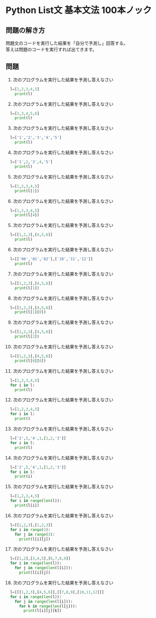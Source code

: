 # Python List文 基本文法 100本ノック


## 問題の解き方
  問題文のコードを実行した結果を「自分で予測し」回答する。<br>
  答えは問題のコードを実行すれば出てきます。

## 問題
1. 次のプログラムを実行した結果を予測し答えなさい
  ```python
    l=[1,2,3,4,5]
      print(l)
  ```
2. 次のプログラムを実行した結果を予測し答えなさい
  ```python
    l=[2,3,4,5,6]
      print(l)
  ```
3. 次のプログラムを実行した結果を予測し答えなさい
  ```python
    l=['1','2','3','4','5']
      print(l)
  ```

4. 次のプログラムを実行した結果を予測し答えなさい
  ```python
    l=['1',2,'3',4,'5']
      print(l)
  ```

5. 次のプログラムを実行した結果を予測し答えなさい
  ```python
    l=[1,2,3,4,5]
      print(l[1])
  ```

6. 次のプログラムを実行した結果を予測し答えなさい
  ```python
    l=[1,2,3,4,5]
      print(l[4])
  ```

5. 次のプログラムを実行した結果を予測し答えなさい
  ```python
    l=[[1,2,3],[4,5,6]]
      print(l)
  ```

6. 次のプログラムを実行した結果を予測し答えなさい
  ```python
    l=[['00','01','02'],['10','11','12']]
      print(l)
  ```

7. 次のプログラムを実行した結果を予測し答えなさい
  ```python
    l=[[1,2,3],[4,5,6]]
      print(l[1])
  ```

8. 次のプログラムを実行した結果を予測し答えなさい
  ```python
    l=[[1,2,3],[4,5,6]]
      print(l[1][0])
  ```

9. 次のプログラムを実行した結果を予測し答えなさい
  ```python
    l=[[1,2,3],[4,5,6]]
      print(l[2])
  ```
10. 次のプログラムを実行した結果を予測し答えなさい
  ```python
    l=[[1,2,3],[4,5,6]]
      print(l[0][0])
  ```


11. 次のプログラムを実行した結果を予測し答えなさい
  ```python
    l=[1,2,3,4,5]
    for i in l:
      print(l)
  ```

12. 次のプログラムを実行した結果を予測し答えなさい
  ```python
    l=[1,2,3,4,5]
    for i in l:
      print()
  ```

13. 次のプログラムを実行した結果を予測し答えなさい
  ```python
    l=['2',5,'4',1,[1,2,'3']]
    for i in l:
      print(l)
  ```

14. 次のプログラムを実行した結果を予測し答えなさい
  ```python
    l=['2',5,'4',1,[1,2,'3']]
    for i in l:
      print(i)
  ```

15. 次のプログラムを実行した結果を予測し答えなさい
  ```python
    l=[1,2,3,4,5]
    for i in range(len(l)):
      print(l[i])
  ```


16. 次のプログラムを実行した結果を予測し答えなさい
  ```python
    l=[[1,2,3],[1,2,3]]
    for i in range(2):
      for j in range(3):
        print(l[i][j])
  ```

17. 次のプログラムを実行した結果を予測し答えなさい
  ```python
    l=[[1,2],[3,4,5],[6,7,8,9]]
    for i in range(len(l)):
      for j in range(len(l[i])):
        print(l[i][j])
  ```


18. 次のプログラムを実行した結果を予測し答えなさい
  ```python
    l=[[[1,2,3],[4,5,6]],[[7,8,9],[10,11,12]]]
    for i in range(len(l)):
      for j in range(len(l[i])):
        for k in range(len(l[j])):
          print(l[i][j][k])
  ```